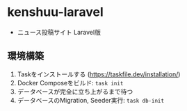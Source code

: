 # kenshuu-laravel
- ニュース投稿サイト Laravel版

## 環境構築

1. Taskをインストールする (https://taskfile.dev/installation/)
2. Docker Composeをビルド: `task init`
3. データベースが完全に立ち上がるまで待つ
4. データベースのMigration, Seeder実行: `task db-init`
